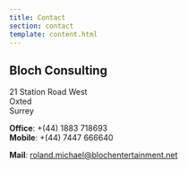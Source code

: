 ```yaml
---
title: Contact
section: contact
template: content.html
---
```


## Bloch Consulting

21 Station Road West<br>
Oxted<br>
Surrey<br>

<b>Office</b>: +(44) 1883 718693<br>
<b>Mobile</b>: +(44) 7447 666640<br>

<b>Mail</b>:
<a href="mailto:roland.michael@blochentertainment.net" class="ks-break">
  roland.michael@blochentertainment.net
</a>
